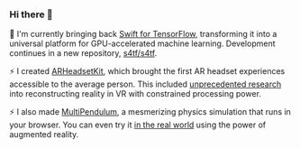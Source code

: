 ### Hi there 👋

🔭 I'm currently bringing back [Swift for TensorFlow](https://github.com/tensorflow/swift), transforming it into a universal platform for GPU-accelerated machine learning. Development continues in a new repository, [s4tf/s4tf](https://github.com/s4tf/s4tf).

⚡ I created [ARHeadsetKit](https://github.com/philipturner/ARHeadsetKit), which brought the first AR headset experiences accessible to the average person. This included [unprecedented research](https://github.com/philipturner/scene-color-reconstruction) into reconstructing reality in VR with constrained processing power.

⚡ I also made [MultiPendulum](https://github.com/philipturner/multipendulum), a mesmerizing physics simulation that runs in your browser. You can even try it [in the real world](https://github.com/philipturner/ar-multipendulum) using the power of augmented reality.

<!--
**philipturner/philipturner** is a ✨ _special_ ✨ repository because its `README.md` (this file) appears on your GitHub profile.

Here are some ideas to get you started:

- 🔭 I’m currently working on ...
- 🌱 I’m currently learning ...
- 👯 I’m looking to collaborate on ...
- 🤔 I’m looking for help with ...
- 💬 Ask me about ...
- 📫 How to reach me: ...
- 😄 Pronouns: ...
- ⚡ Fun fact: ...
-->
